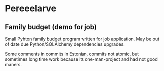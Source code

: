 # Pereeelarve #
## Family budget (demo for job) ##
Small Pyhton family budget program written for job application.
May be out of date due Python/SQLAlchemy dependencies upgrades.

Some comments in commits in Estonian, commits not atomic, but sometimes long time work because its one-man-project and had not good maners.

